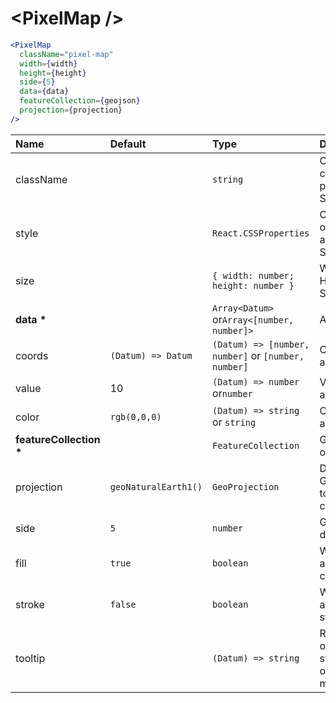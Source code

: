 # \<PixelMap \/>

```jsx
<PixelMap
  className="pixel-map"
  width={width}
  height={height}
  side={5}
  data={data}
  featureCollection={geojson}
  projection={projection}
/>
```

| Name                        | Default              | Type                                                | Description                                                  |
| :-------------------------- | :------------------- | :-------------------------------------------------- | :----------------------------------------------------------- |
| className                   |                      | `string`                                            | Custom css classes to pass to the SVG                        |
| style                       |                      | `React.CSSProperties`                               | Custom style object to apply to the SVG                      |
| size                        |                      | `{ width: number; height: number }`                 | Width and Height of the SVG                                  |
| <b>data \*</b>              |                      | `Array<Datum>` or`Array<[number, number]>`          | Array of data                                                |
| coords                      | `(Datum) => Datum`   | `(Datum) => [number, number]` or `[number, number]` | Coords accessor                                              |
| value                       | 10                   | `(Datum) => number` or`number`                      | Value accessor                                               |
| color                       | `rgb(0,0,0)`         | `(Datum) => string` or `string`                     | Color accessor                                               |
| <b>featureCollection \*</b> |                      | `FeatureCollection`                                 | GeoJson object                                               |
| projection                  | `geoNaturalEarth1()` | `GeoProjection`                                     | D3 GeoProjection to map coordinates                          |
| side                        | `5`                  | `number`                                            | Grid cell dimension                                          |
| fill                        | `true`               | `boolean`                                           | Whether to add the fill color                                |
| stroke                      | `false`              | `boolean`                                           | Whether to add the stroke color                              |
| tooltip                     |                      | `(Datum) => string`                                 | Return HTML or text as a string to show on element mouseover |
